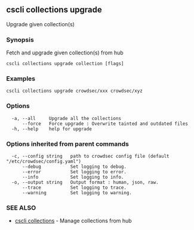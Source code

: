 ## cscli collections upgrade

Upgrade given collection(s)

### Synopsis

Fetch and upgrade given collection(s) from hub

```
cscli collections upgrade collection [flags]
```

### Examples

```
cscli collections upgrade crowdsec/xxx crowdsec/xyz
```

### Options

```
  -a, --all     Upgrade all the collections
      --force   Force upgrade : Overwrite tainted and outdated files
  -h, --help    help for upgrade
```

### Options inherited from parent commands

```
  -c, --config string   path to crowdsec config file (default "/etc/crowdsec/config.yaml")
      --debug           Set logging to debug.
      --error           Set logging to error.
      --info            Set logging to info.
  -o, --output string   Output format : human, json, raw.
      --trace           Set logging to trace.
      --warning         Set logging to warning.
```

### SEE ALSO

* [cscli collections](cscli_collections.md)	 - Manage collections from hub


